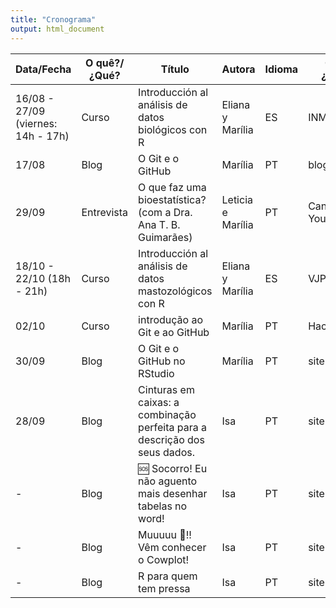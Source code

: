 ```yaml
---
title: "Cronograma"
output: html_document
---
```



| Data/Fecha                         | O quê?/¿Qué? | Título                                                                     | Autora            | Idioma | Onde?/¿Donde?    | ok? |
|------------------------------------|--------------|----------------------------------------------------------------------------|-------------------|--------|------------------|-----|
| 16/08 - 27/09 (viernes: 14h - 17h) | Curso        | Introducción al análisis de datos biológicos con R                         | Eliana y Marília  | ES     | INMeT - AR       | ☑   |
| 17/08                              | Blog         | O Git e o GitHub                                                           | Marília           | PT     | blog             | ☑   |
| 29/09                              | Entrevista   | O que faz uma bioestatística? (com a Dra. Ana T. B. Guimarães)             | Leticia e Marília | PT     | Canal do Youtube | ☑   |
| 18/10 - 22/10 (18h - 21h)          | Curso        | Introducción al análisis de datos mastozológicos con R                     | Eliana y Marília  | ES     | VJPM - PY        | ☑   |
| 02/10                              | Curso        | introdução ao Git e ao GitHub                                              | Marília           | PT     | HacktoberFest    | ◻   |
| 30/09                              | Blog         | O Git e o GitHub no RStudio                                                | Marília           | PT     | site             | ◻   |
| 28/09                              | Blog         | Cinturas em caixas: a combinação perfeita para a descrição dos seus dados. | Isa               | PT     | site             | ☑   |
| \-                                 | Blog         | 🆘 Socorro! Eu não aguento mais desenhar tabelas no word!                   | Isa               | PT     | site             | ◻   |
| \-                                 | Blog         | Muuuuu 🐄!! Vêm conhecer o Cowplot!                                         | Isa               | PT     | site             | ☑  |
| \-                                 | Blog         | R para quem tem pressa                                                     | Isa               | PT     | site             | ◻   |

